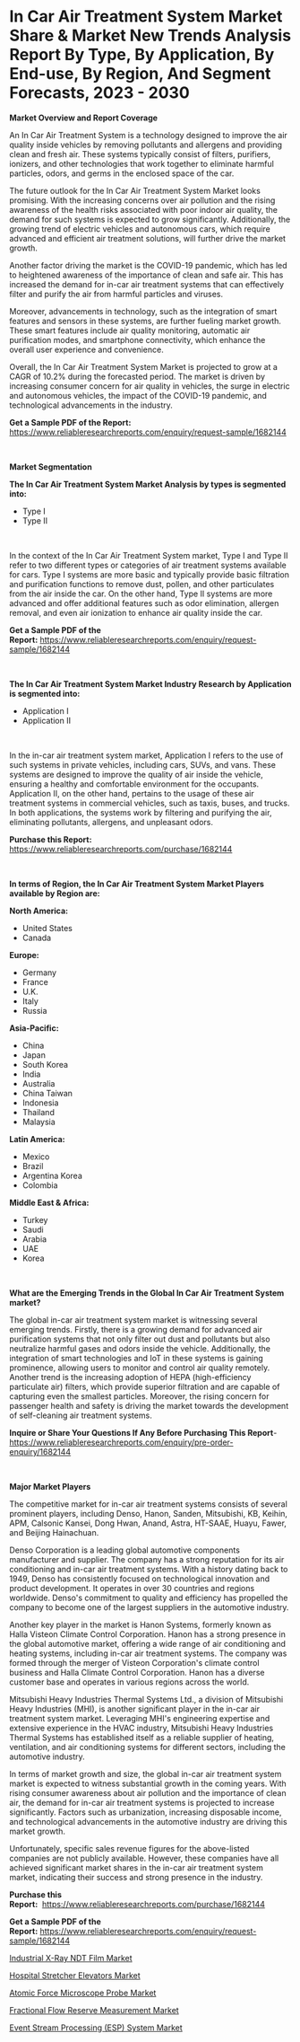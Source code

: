 <p><h1>In Car Air Treatment System Market Share & Market New Trends Analysis Report By Type, By Application, By End-use, By Region, And Segment Forecasts, 2023 - 2030</h1></p><p><strong>Market Overview and Report Coverage</strong></p>
<p><p>An In Car Air Treatment System is a technology designed to improve the air quality inside vehicles by removing pollutants and allergens and providing clean and fresh air. These systems typically consist of filters, purifiers, ionizers, and other technologies that work together to eliminate harmful particles, odors, and germs in the enclosed space of the car.</p><p>The future outlook for the In Car Air Treatment System Market looks promising. With the increasing concerns over air pollution and the rising awareness of the health risks associated with poor indoor air quality, the demand for such systems is expected to grow significantly. Additionally, the growing trend of electric vehicles and autonomous cars, which require advanced and efficient air treatment solutions, will further drive the market growth.</p><p>Another factor driving the market is the COVID-19 pandemic, which has led to heightened awareness of the importance of clean and safe air. This has increased the demand for in-car air treatment systems that can effectively filter and purify the air from harmful particles and viruses.</p><p>Moreover, advancements in technology, such as the integration of smart features and sensors in these systems, are further fueling market growth. These smart features include air quality monitoring, automatic air purification modes, and smartphone connectivity, which enhance the overall user experience and convenience.</p><p>Overall, the In Car Air Treatment System Market is projected to grow at a CAGR of 10.2% during the forecasted period. The market is driven by increasing consumer concern for air quality in vehicles, the surge in electric and autonomous vehicles, the impact of the COVID-19 pandemic, and technological advancements in the industry.</p></p>
<p><strong>Get a Sample PDF of the Report:</strong> <a href="https://www.reliableresearchreports.com/enquiry/request-sample/1682144">https://www.reliableresearchreports.com/enquiry/request-sample/1682144</a></p>
<p>&nbsp;</p>
<p><strong>Market Segmentation</strong></p>
<p><strong>The In Car Air Treatment System Market Analysis by types is segmented into:</strong></p>
<p><ul><li>Type I</li><li>Type II</li></ul></p>
<p>&nbsp;</p>
<p><p>In the context of the In Car Air Treatment System market, Type I and Type II refer to two different types or categories of air treatment systems available for cars. Type I systems are more basic and typically provide basic filtration and purification functions to remove dust, pollen, and other particulates from the air inside the car. On the other hand, Type II systems are more advanced and offer additional features such as odor elimination, allergen removal, and even air ionization to enhance air quality inside the car.</p></p>
<p><strong>Get a Sample PDF of the Report:</strong>&nbsp;<a href="https://www.reliableresearchreports.com/enquiry/request-sample/1682144">https://www.reliableresearchreports.com/enquiry/request-sample/1682144</a></p>
<p>&nbsp;</p>
<p><strong>The In Car Air Treatment System Market Industry Research by Application is segmented into:</strong></p>
<p><ul><li>Application I</li><li>Application II</li></ul></p>
<p>&nbsp;</p>
<p><p>In the in-car air treatment system market, Application I refers to the use of such systems in private vehicles, including cars, SUVs, and vans. These systems are designed to improve the quality of air inside the vehicle, ensuring a healthy and comfortable environment for the occupants. Application II, on the other hand, pertains to the usage of these air treatment systems in commercial vehicles, such as taxis, buses, and trucks. In both applications, the systems work by filtering and purifying the air, eliminating pollutants, allergens, and unpleasant odors.</p></p>
<p><strong>Purchase this Report:</strong>&nbsp; <a href="https://www.reliableresearchreports.com/purchase/1682144">https://www.reliableresearchreports.com/purchase/1682144</a></p>
<p>&nbsp;</p>
<p><strong>In terms of Region, the In Car Air Treatment System Market Players available by Region are:</strong></p>
<p>
    <p> <strong> North America: </strong>
        <ul>
            <li>United States</li>
            <li>Canada</li>
        </ul>
        </p> 
    <p> <strong> Europe: </strong>
        <ul>
            <li>Germany</li>
            <li>France</li>
            <li>U.K.</li>
            <li>Italy</li>
            <li>Russia</li>
        </ul>
        </p> 
    <p> <strong> Asia-Pacific: </strong>
        <ul>
            <li>China</li>
            <li>Japan</li>
            <li>South Korea</li>
            <li>India</li>
            <li>Australia</li>
            <li>China Taiwan</li>
            <li>Indonesia</li>
            <li>Thailand</li>
            <li>Malaysia</li>
        </ul>
        </p> 
    <p> <strong> Latin America: </strong>
        <ul>
            <li>Mexico</li>
            <li>Brazil</li>
            <li>Argentina Korea</li>
            <li>Colombia</li>
        </ul>
        </p> 
    <p> <strong> Middle East & Africa: </strong>
        <ul>
            <li>Turkey</li>
            <li>Saudi</li>
            <li>Arabia</li>
            <li>UAE</li>
            <li>Korea</li>
        </ul>
    </p>
    </p>
<p>&nbsp;</p>
<p><strong>What are the Emerging Trends in the Global In Car Air Treatment System market?</strong></p>
<p><p>The global in-car air treatment system market is witnessing several emerging trends. Firstly, there is a growing demand for advanced air purification systems that not only filter out dust and pollutants but also neutralize harmful gases and odors inside the vehicle. Additionally, the integration of smart technologies and IoT in these systems is gaining prominence, allowing users to monitor and control air quality remotely. Another trend is the increasing adoption of HEPA (high-efficiency particulate air) filters, which provide superior filtration and are capable of capturing even the smallest particles. Moreover, the rising concern for passenger health and safety is driving the market towards the development of self-cleaning air treatment systems.</p></p>
<p><strong>Inquire or Share Your Questions If Any Before Purchasing This Report</strong>- <a href="https://www.reliableresearchreports.com/enquiry/pre-order-enquiry/1682144">https://www.reliableresearchreports.com/enquiry/pre-order-enquiry/1682144</a></p>
<p>&nbsp;</p>
<p><strong>Major Market Players</strong></p>
<p><p>The competitive market for in-car air treatment systems consists of several prominent players, including Denso, Hanon, Sanden, Mitsubishi, KB, Keihin, APM, Calsonic Kansei, Dong Hwan, Anand, Astra, HT-SAAE, Huayu, Fawer, and Beijing Hainachuan. </p><p>Denso Corporation is a leading global automotive components manufacturer and supplier. The company has a strong reputation for its air conditioning and in-car air treatment systems. With a history dating back to 1949, Denso has consistently focused on technological innovation and product development. It operates in over 30 countries and regions worldwide. Denso's commitment to quality and efficiency has propelled the company to become one of the largest suppliers in the automotive industry. </p><p>Another key player in the market is Hanon Systems, formerly known as Halla Visteon Climate Control Corporation. Hanon has a strong presence in the global automotive market, offering a wide range of air conditioning and heating systems, including in-car air treatment systems. The company was formed through the merger of Visteon Corporation's climate control business and Halla Climate Control Corporation. Hanon has a diverse customer base and operates in various regions across the world. </p><p>Mitsubishi Heavy Industries Thermal Systems Ltd., a division of Mitsubishi Heavy Industries (MHI), is another significant player in the in-car air treatment system market. Leveraging MHI's engineering expertise and extensive experience in the HVAC industry, Mitsubishi Heavy Industries Thermal Systems has established itself as a reliable supplier of heating, ventilation, and air conditioning systems for different sectors, including the automotive industry. </p><p>In terms of market growth and size, the global in-car air treatment system market is expected to witness substantial growth in the coming years. With rising consumer awareness about air pollution and the importance of clean air, the demand for in-car air treatment systems is projected to increase significantly. Factors such as urbanization, increasing disposable income, and technological advancements in the automotive industry are driving this market growth. </p><p>Unfortunately, specific sales revenue figures for the above-listed companies are not publicly available. However, these companies have all achieved significant market shares in the in-car air treatment system market, indicating their success and strong presence in the industry.</p></p>
<p><strong>Purchase this Report:</strong>&nbsp;&nbsp;<a href="https://www.reliableresearchreports.com/purchase/1682144">https://www.reliableresearchreports.com/purchase/1682144</a></p>
<p></p>
<p><strong>Get a Sample PDF of the Report:</strong>&nbsp;<a href="https://www.reliableresearchreports.com/enquiry/request-sample/1682144">https://www.reliableresearchreports.com/enquiry/request-sample/1682144</a></p>
<p><p><a href="https://www.linkedin.com/pulse/industrial-x-ray-ndt-film-market-research-report-unlocks/">Industrial X-Ray NDT Film Market</a></p><p><a href="https://www.linkedin.com/pulse/hospital-stretcher-elevators-market-research-report-unlocks/">Hospital Stretcher Elevators Market</a></p><p><a href="https://medium.com/@aureliarice2023/atomic-force-microscope-probe-market-size-growth-forecast-2023-2030-d5edd50e0293">Atomic Force Microscope Probe Market</a></p><p><a href="https://medium.com/@abdulkoss1954/fractional-flow-reserve-measurement-market-insight-market-trends-growth-forecasted-from-2023-to-0b5150f9a9b6">Fractional Flow Reserve Measurement Market</a></p><p><a href="https://www.linkedin.com/pulse/event-stream-processing-esp-system-market-challenges-opportunities/">Event Stream Processing (ESP) System Market</a></p></p>